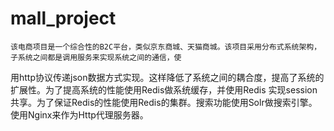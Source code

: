 # mall_project
    该电商项目是一个综合性的B2C平台，类似京东商城、天猫商城。该项目采用分布式系统架构，子系统之间都是调用服务来实现系统之间的通信，使
用http协议传递json数据方式实现。这样降低了系统之间的耦合度，提高了系统的扩展性。为了提高系统的性能使用Redis做系统缓存，并使用Redis
实现session共享。为了保证Redis的性能使用Redis的集群。搜索功能使用Solr做搜索引擎。使用Nginx来作为Http代理服务器。
